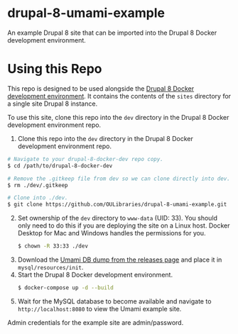 # drupal-8-umami-example
An example Drupal 8 site that can be imported into the Drupal 8 Docker development environment.

# Using this Repo

This repo is designed to be used alongside the [Drupal 8 Docker development environment](https://github.com/OULibraries/drupal-8-docker-dev). It contains the contents of the `sites` directory for a single site Drupal 8 instance.

To use this site, clone this repo into the `dev` directory in the Drupal 8 Docker development environment repo.

1. Clone this repo into the `dev` directory in the Drupal 8 Docker development environment repo.
  ```bash
  # Navigate to your drupal-8-docker-dev repo copy.
  $ cd /path/to/drupal-8-docker-dev

  # Remove the .gitkeep file from dev so we can clone directly into dev.
  $ rm ./dev/.gitkeep

  # Clone into ./dev.
  $ git clone https://github.com/OULibraries/drupal-8-umami-example.git ./dev
  ```
2. Set ownership of the `dev` directory to `www-data` (UID: 33). You should only
   need to do this if you are deploying the site on a Linux host. Docker Desktop
   for Mac and Windows handles the permissions for you.
   ```bash
   $ chown -R 33:33 ./dev
   ```
3. Download the [Umami DB dump from the releases page](https://github.com/OULibraries/drupal-8-umami-example/releases/download/0.0.1/umami_db.sql) and place it in `mysql/resources/init`.
4. Start the Drupal 8 Docker development environment.
   ```bash
   $ docker-compose up -d --build
   ```
5. Wait for the MySQL database to become available and navigate to `http://localhost:8080`
   to view the Umami example site.

Admin credentials for the example site are admin/password.
